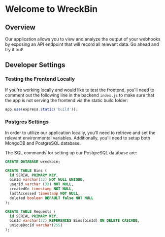 # Welcome to WreckBin

## Overview
Our application allows you to view and analyze the output of your webhooks by exposing an API endpoint that will record all relevant data. Go ahead and try it out!

## Developer Settings

### Testing the Frontend Locally
If you're working locally and would like to test the frontend, you'll need to comment out the following line in the backend `index.js` to make sure that the app is not serving the frontend via the static build folder:

```javascript
app.use(express.static('build'));
```

### Postgres Settings
In order to utilize our application locally, you'll need to retrieve and set the relevant environmental variables. Additionally, you'll need to setup both MongoDB and PostgreSQL database.

The SQL commands for setting up our PostgreSQL database are:
```sql
CREATE DATABASE wreckbin;

CREATE TABLE Bins (
  id SERIAL PRIMARY KEY,
  binId varchar(32) NOT NULL UNIQUE,
  userId varchar (32) NOT NULL,
  createdOn timestamp NOT NULL,
  lastAccessed timestamp NOT NULL,
  deleted boolean DEFAULT false NOT NULL
);

CREATE TABLE Requests (
  id SERIAL PRIMARY KEY,
  binId varchar(32) REFERENCES Bins(binId) ON DELETE CASCADE,
  uniqueDocId varchar(255)
);
```